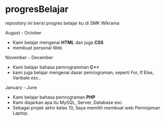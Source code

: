 # progresBelajar
repository ini berisi progres belajar ku di SMK Wikrama

August - October
- Kami belajar mengenai **HTML** dan juga **CSS**
- membuat personal Web

November - December
- Kami belajar bahasa pemrogramman **C++**
- kami juga belajar mengenai dasar pemrograman, seperti For, If Else, Varibale esc..

January - June
- Kami belajar bahasa pemrograman **PHP**
- Kami diajarkan apa itu MySQL, Server, Database esc.
- Sebagai projek akhir kelas 10, Saya memilih membuat web Peminjaman Laptop.
